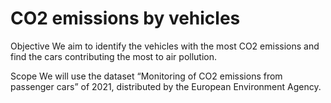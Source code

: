 CO2 emissions by vehicles
==============================

Objective
We aim to identify the vehicles with the most CO2 emissions and find the cars contributing the most to air pollution.

Scope
We will use the dataset “Monitoring of CO2 emissions from passenger cars” of 2021, distributed by the European Environment Agency.
